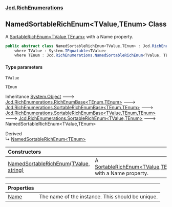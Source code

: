 ### [Jcd.RichEnumerations](Jcd.RichEnumerations.md 'Jcd.RichEnumerations')

## NamedSortableRichEnum<TValue,TEnum> Class

A [SortableRichEnum&lt;TValue,TEnum&gt;](Jcd.RichEnumerations.SortableRichEnum_TValue,TEnum_.md 'Jcd.RichEnumerations.SortableRichEnum<TValue,TEnum>') with a Name property.

```csharp
public abstract class NamedSortableRichEnum<TValue,TEnum> : Jcd.RichEnumerations.SortableRichEnum<TValue, TEnum>
    where TValue : System.IEquatable<TValue>
    where TEnum : Jcd.RichEnumerations.NamedSortableRichEnum<TValue, TEnum>
```
#### Type parameters

<a name='Jcd.RichEnumerations.NamedSortableRichEnum_TValue,TEnum_.TValue'></a>

`TValue`

<a name='Jcd.RichEnumerations.NamedSortableRichEnum_TValue,TEnum_.TEnum'></a>

`TEnum`

Inheritance [System.Object](https://docs.microsoft.com/en-us/dotnet/api/System.Object 'System.Object') &#129106; [Jcd.RichEnumerations.RichEnumBase&lt;](Jcd.RichEnumerations.RichEnumBase_TEnumeration,TEnumeratedItem_.md 'Jcd.RichEnumerations.RichEnumBase<TEnumeration,TEnumeratedItem>')[TEnum](Jcd.RichEnumerations.NamedSortableRichEnum_TValue,TEnum_.md#Jcd.RichEnumerations.NamedSortableRichEnum_TValue,TEnum_.TEnum 'Jcd.RichEnumerations.NamedSortableRichEnum<TValue,TEnum>.TEnum')[,](Jcd.RichEnumerations.RichEnumBase_TEnumeration,TEnumeratedItem_.md 'Jcd.RichEnumerations.RichEnumBase<TEnumeration,TEnumeratedItem>')[TEnum](Jcd.RichEnumerations.NamedSortableRichEnum_TValue,TEnum_.md#Jcd.RichEnumerations.NamedSortableRichEnum_TValue,TEnum_.TEnum 'Jcd.RichEnumerations.NamedSortableRichEnum<TValue,TEnum>.TEnum')[&gt;](Jcd.RichEnumerations.RichEnumBase_TEnumeration,TEnumeratedItem_.md 'Jcd.RichEnumerations.RichEnumBase<TEnumeration,TEnumeratedItem>') &#129106; [Jcd.RichEnumerations.SortableRichEnumBase&lt;](Jcd.RichEnumerations.SortableRichEnumBase_TEnumeration,TEnumeratedItem_.md 'Jcd.RichEnumerations.SortableRichEnumBase<TEnumeration,TEnumeratedItem>')[TEnum](Jcd.RichEnumerations.NamedSortableRichEnum_TValue,TEnum_.md#Jcd.RichEnumerations.NamedSortableRichEnum_TValue,TEnum_.TEnum 'Jcd.RichEnumerations.NamedSortableRichEnum<TValue,TEnum>.TEnum')[,](Jcd.RichEnumerations.SortableRichEnumBase_TEnumeration,TEnumeratedItem_.md 'Jcd.RichEnumerations.SortableRichEnumBase<TEnumeration,TEnumeratedItem>')[TEnum](Jcd.RichEnumerations.NamedSortableRichEnum_TValue,TEnum_.md#Jcd.RichEnumerations.NamedSortableRichEnum_TValue,TEnum_.TEnum 'Jcd.RichEnumerations.NamedSortableRichEnum<TValue,TEnum>.TEnum')[&gt;](Jcd.RichEnumerations.SortableRichEnumBase_TEnumeration,TEnumeratedItem_.md 'Jcd.RichEnumerations.SortableRichEnumBase<TEnumeration,TEnumeratedItem>') &#129106; [Jcd.RichEnumerations.SortableRichEnumBase&lt;](Jcd.RichEnumerations.SortableRichEnumBase_TValue,TEnumeration,TEnumeratedItem_.md 'Jcd.RichEnumerations.SortableRichEnumBase<TValue,TEnumeration,TEnumeratedItem>')[TValue](Jcd.RichEnumerations.NamedSortableRichEnum_TValue,TEnum_.md#Jcd.RichEnumerations.NamedSortableRichEnum_TValue,TEnum_.TValue 'Jcd.RichEnumerations.NamedSortableRichEnum<TValue,TEnum>.TValue')[,](Jcd.RichEnumerations.SortableRichEnumBase_TValue,TEnumeration,TEnumeratedItem_.md 'Jcd.RichEnumerations.SortableRichEnumBase<TValue,TEnumeration,TEnumeratedItem>')[TEnum](Jcd.RichEnumerations.NamedSortableRichEnum_TValue,TEnum_.md#Jcd.RichEnumerations.NamedSortableRichEnum_TValue,TEnum_.TEnum 'Jcd.RichEnumerations.NamedSortableRichEnum<TValue,TEnum>.TEnum')[,](Jcd.RichEnumerations.SortableRichEnumBase_TValue,TEnumeration,TEnumeratedItem_.md 'Jcd.RichEnumerations.SortableRichEnumBase<TValue,TEnumeration,TEnumeratedItem>')[TEnum](Jcd.RichEnumerations.NamedSortableRichEnum_TValue,TEnum_.md#Jcd.RichEnumerations.NamedSortableRichEnum_TValue,TEnum_.TEnum 'Jcd.RichEnumerations.NamedSortableRichEnum<TValue,TEnum>.TEnum')[&gt;](Jcd.RichEnumerations.SortableRichEnumBase_TValue,TEnumeration,TEnumeratedItem_.md 'Jcd.RichEnumerations.SortableRichEnumBase<TValue,TEnumeration,TEnumeratedItem>') &#129106; [Jcd.RichEnumerations.SortableRichEnum&lt;](Jcd.RichEnumerations.SortableRichEnum_TValue,TEnum_.md 'Jcd.RichEnumerations.SortableRichEnum<TValue,TEnum>')[TValue](Jcd.RichEnumerations.NamedSortableRichEnum_TValue,TEnum_.md#Jcd.RichEnumerations.NamedSortableRichEnum_TValue,TEnum_.TValue 'Jcd.RichEnumerations.NamedSortableRichEnum<TValue,TEnum>.TValue')[,](Jcd.RichEnumerations.SortableRichEnum_TValue,TEnum_.md 'Jcd.RichEnumerations.SortableRichEnum<TValue,TEnum>')[TEnum](Jcd.RichEnumerations.NamedSortableRichEnum_TValue,TEnum_.md#Jcd.RichEnumerations.NamedSortableRichEnum_TValue,TEnum_.TEnum 'Jcd.RichEnumerations.NamedSortableRichEnum<TValue,TEnum>.TEnum')[&gt;](Jcd.RichEnumerations.SortableRichEnum_TValue,TEnum_.md 'Jcd.RichEnumerations.SortableRichEnum<TValue,TEnum>') &#129106; NamedSortableRichEnum<TValue,TEnum>

Derived  
&#8627; [NamedSortableRichEnum&lt;TEnum&gt;](Jcd.RichEnumerations.NamedSortableRichEnum_TEnum_.md 'Jcd.RichEnumerations.NamedSortableRichEnum<TEnum>')

| Constructors | |
| :--- | :--- |
| [NamedSortableRichEnum(TValue, string)](Jcd.RichEnumerations.NamedSortableRichEnum_TValue,TEnum_.NamedSortableRichEnum(TValue,string).md 'Jcd.RichEnumerations.NamedSortableRichEnum<TValue,TEnum>.NamedSortableRichEnum(TValue, string)') | A [SortableRichEnum&lt;TValue,TEnum&gt;](Jcd.RichEnumerations.SortableRichEnum_TValue,TEnum_.md 'Jcd.RichEnumerations.SortableRichEnum<TValue,TEnum>') with a Name property. |

| Properties | |
| :--- | :--- |
| [Name](Jcd.RichEnumerations.NamedSortableRichEnum_TValue,TEnum_.Name.md 'Jcd.RichEnumerations.NamedSortableRichEnum<TValue,TEnum>.Name') | The name of the instance. This should be unique. |
